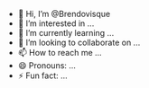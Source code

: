 - 👋 Hi, I’m @Brendovisque
- 👀 I’m interested in ...
- 🌱 I’m currently learning ...
- 💞️ I’m looking to collaborate on ...
- 📫 How to reach me ...
- 😄 Pronouns: ...
- ⚡ Fun fact: ...

<!---
Brendovisque/Brendovisque is a ✨ special ✨ repository because its `README.md` (this file) appears on your GitHub profile.
You can click the Preview link to take a look at your changes.
--->
